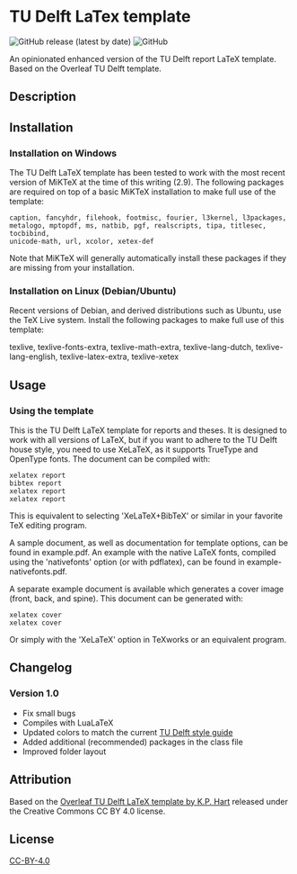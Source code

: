 # TU Delft LaTex template

![GitHub release (latest by date)](https://img.shields.io/github/downloads/quintenstar/tudelft-latex-template/latest/total)
![GitHub](https://img.shields.io/github/license/quintenstar/tudelft-latex-template)

An opinionated enhanced version of the TU Delft report LaTeX template. Based on the Overleaf TU Delft template.

## Description

## Installation

### Installation on Windows

The TU Delft LaTeX template has been tested to work with the most recent version
of MiKTeX at the time of this writing (2.9). The following packages are required
on top of a basic MiKTeX installation to make full use of the template:

```console
caption, fancyhdr, filehook, footmisc, fourier, l3kernel, l3packages,
metalogo, mptopdf, ms, natbib, pgf, realscripts, tipa, titlesec, tocbibind,
unicode-math, url, xcolor, xetex-def
```

Note that MiKTeX will generally automatically install these packages if they are
missing from your installation.

### Installation on Linux (Debian/Ubuntu)

Recent versions of Debian, and derived distributions such as Ubuntu, use the TeX
Live system. Install the following packages to make full use of this
template:

texlive, texlive-fonts-extra, texlive-math-extra, texlive-lang-dutch,
texlive-lang-english, texlive-latex-extra, texlive-xetex

## Usage

### Using the template

This is the TU Delft LaTeX template for reports and theses. It is designed to
work with all versions of LaTeX, but if you want to adhere to the TU Delft house
style, you need to use XeLaTeX, as it supports TrueType and OpenType fonts. The
document can be compiled with:

```console
xelatex report
bibtex report
xelatex report
xelatex report
```

This is equivalent to selecting 'XeLaTeX+BibTeX' or similar in your favorite TeX
editing program.

A sample document, as well as documentation for template options, can be found
in example.pdf. An example with the native LaTeX fonts, compiled using the
'nativefonts' option (or with pdflatex), can be found in
example-nativefonts.pdf.

A separate example document is available which generates a cover image (front,
back, and spine). This document can be generated with:

```console
xelatex cover
xelatex cover
```

Or simply with the 'XeLaTeX' option in TeXworks or an equivalent program.

## Changelog

### Version 1.0

- Fix small bugs
- Compiles with LuaLaTeX
- Updated colors to match the current [TU Delft style guide](https://www.tudelft.nl/huisstijl/kleuren)
- Added additional (recommended) packages in the class file
- Improved folder layout

## Attribution

Based on the [Overleaf TU Delft LaTeX template by K.P. Hart](https://www.overleaf.com/latex/templates/tud-report/qrntwbrqpckw) released under the Creative Commons CC BY 4.0 license.

## License

[CC-BY-4.0](https://creativecommons.org/licenses/by/4.0/)

